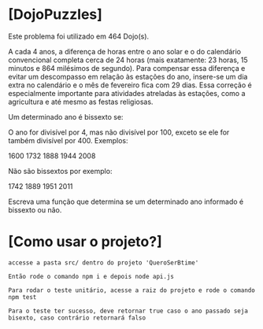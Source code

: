 # [DojoPuzzles]

Este problema foi utilizado em 464 Dojo(s).

A cada 4 anos, a diferença de horas entre o ano solar e o do calendário convencional completa cerca de 24 horas (mais exatamente: 23 horas, 15 minutos e 864 milésimos de segundo). Para compensar essa diferença e evitar um descompasso em relação às estações do ano, insere-se um dia extra no calendário e o mês de fevereiro fica com 29 dias. Essa correção é especialmente importante para atividades atreladas às estações, como a agricultura e até mesmo as festas religiosas.

Um determinado ano é bissexto se:

O ano for divisível por 4, mas não divisível por 100, exceto se ele for também divisível por 400.
Exemplos:

1600
1732
1888
1944
2008

Não são bissextos por exemplo:

1742
1889
1951
2011

Escreva uma função que determina se um determinado ano informado é bissexto ou não.

# [Como usar o projeto?]

`accesse a pasta src/ dentro do projeto 'QueroSerBtime'`

`Então rode o comando npm i e depois node api.js`

`Para rodar o teste unitário, acesse a raiz do projeto e rode o comando npm test`

`Para o teste ter sucesso, deve retornar true caso o ano passado seja bisexto, caso contrário retornará falso`